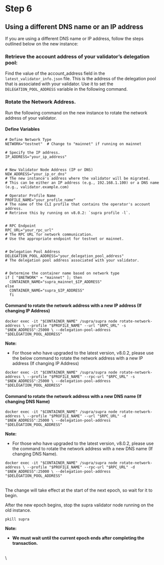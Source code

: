 # Step 6

## Using a different DNS name or an IP address

If you are using a different DNS name or IP address, follow the steps outlined below on the new instance:

### Retrieve the account address of your validator’s delegation pool:

Find the value of the account\_address field in the `latest_validator_info.json` file. This is the address of the delegation pool that is associated with your validator. Use it to set the `DELEGATION_POOL_ADDRESS` variable in the following command.

### Rotate the Network Address.

Run the following command on the new instance to rotate the network address of your validator.

#### Define Variables

```
# Define Network Type
NETWORK="testnet"  # Change to "mainnet" if running on mainnet

# Specify the IP address.
IP_ADDRESS="your_ip_address"


# New Validator Node Address (IP or DNS)
NEW_ADDRESS="your_ip_or_dns"
# The new instance's address where the validator will be migrated.
# This can be either an IP address (e.g., 192.168.1.100) or a DNS name (e.g., validator.example.com) 

# Operator Profile Name
PROFILE_NAME="your_profile_name" 
# The name of the CLI profile that contains the operator's account address.
# Retrieve this by running on v8.0.2: `supra profile -l`.


# RPC Endpoint
RPC_URL="your_rpc_url"  
# The RPC URL for network communication.  
# Use the appropriate endpoint for testnet or mainnet.


# Delegation Pool Address
DELEGATION_POOL_ADDRESS="your_delegation_pool_address"  
# The delegation pool address associated with your validator.


# Determine the container name based on network type
if [ "$NETWORK" = "mainnet" ]; then
  CONTAINER_NAME="supra_mainnet_$IP_ADDRESS"
else
  CONTAINER_NAME="supra_$IP_ADDRESS"
  fi
```

#### Command to rotate the network address with a new IP address (If changing IP Address)

```
docker exec -it "$CONTAINER_NAME" /supra/supra node rotate-network-address \ --profile "$PROFILE_NAME" --url "$RPC_URL" -s "$NEW_ADDRESS":25000 \ --delegation-pool-address "$DELEGATION_POOL_ADDRESS"
```

**Note:**

* For those who have upgraded to the latest version, v8.0.2, please use the below command to rotate the network address with a new IP address (If changing IP Address)

```
docker exec -it "$CONTAINER_NAME" /supra/supra node rotate-network-address \ --profile "$PROFILE_NAME" --rpc-url "$RPC_URL" -s "$NEW_ADDRESS":25000 \ --delegation-pool-address "$DELEGATION_POOL_ADDRESS"
```

#### Command to rotate the network address with a new DNS name (If changing DNS Name)

```
docker exec -it "$CONTAINER_NAME" /supra/supra node rotate-network-address \ --profile "$PROFILE_NAME" --url "$RPC_URL" -d "$NEW_ADDRESS":25000 \ --delegation-pool-address "$DELEGATION_POOL_ADDRESS"
```

**Note:**

* For those who have upgraded to the latest version, v8.0.2, please use the command to rotate the network address with a new DNS name (If changing DNS Name).

```
docker exec -it "$CONTAINER_NAME" /supra/supra node rotate-network-address \ --profile "$PROFILE_NAME" --rpc-url "$RPC_URL" -d "$NEW_ADDRESS":25000 \ --delegation-pool-address "$DELEGATION_POOL_ADDRESS"
```

\
The change will take effect at the start of the next epoch, so wait for it to begin.

After the new epoch begins, stop the supra validator node running on the old instance.

```
pkill supra
```

**Note:**

* **We must wait until the current epoch ends after completing the transaction.**

\
\\

